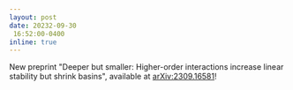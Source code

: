 ```yaml
---
layout: post
date: 20232-09-30
 16:52:00-0400
inline: true
---
```


New preprint "Deeper but smaller: Higher-order interactions increase linear stability but shrink basins", available at [arXiv:2309.16581](https://arxiv.org/abs/2309.16581)!

